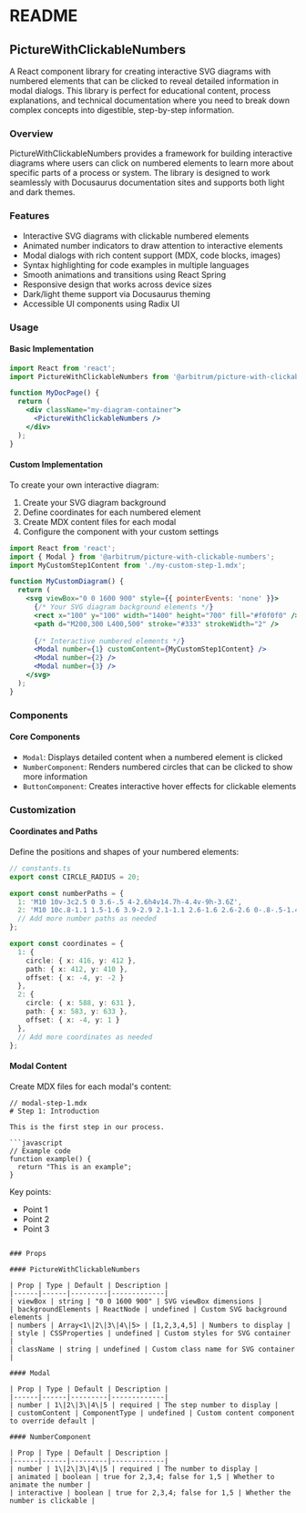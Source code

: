 # README

## PictureWithClickableNumbers

A React component library for creating interactive SVG diagrams with numbered elements that can be clicked to reveal detailed information in modal dialogs. This library is perfect for educational content, process explanations, and technical documentation where you need to break down complex concepts into digestible, step-by-step information.

### Overview

PictureWithClickableNumbers provides a framework for building interactive diagrams where users can click on numbered elements to learn more about specific parts of a process or system. The library is designed to work seamlessly with Docusaurus documentation sites and supports both light and dark themes.

### Features

- Interactive SVG diagrams with clickable numbered elements
- Animated number indicators to draw attention to interactive elements
- Modal dialogs with rich content support (MDX, code blocks, images)
- Syntax highlighting for code examples in multiple languages
- Smooth animations and transitions using React Spring
- Responsive design that works across device sizes
- Dark/light theme support via Docusaurus theming
- Accessible UI components using Radix UI

### Usage

#### Basic Implementation

```jsx
import React from 'react';
import PictureWithClickableNumbers from '@arbitrum/picture-with-clickable-numbers';

function MyDocPage() {
  return (
    <div className="my-diagram-container">
      <PictureWithClickableNumbers />
    </div>
  );
}
```

#### Custom Implementation

To create your own interactive diagram:

1. Create your SVG diagram background
2. Define coordinates for each numbered element
3. Create MDX content files for each modal
4. Configure the component with your custom settings

```jsx
import React from 'react';
import { Modal } from '@arbitrum/picture-with-clickable-numbers';
import MyCustomStep1Content from './my-custom-step-1.mdx';

function MyCustomDiagram() {
  return (
    <svg viewBox="0 0 1600 900" style={{ pointerEvents: 'none' }}>
      {/* Your SVG diagram background elements */}
      <rect x="100" y="100" width="1400" height="700" fill="#f0f0f0" />
      <path d="M200,300 L400,500" stroke="#333" strokeWidth="2" />
      
      {/* Interactive numbered elements */}
      <Modal number={1} customContent={MyCustomStep1Content} />
      <Modal number={2} />
      <Modal number={3} />
    </svg>
  );
}
```

### Components

#### Core Components

- `Modal`: Displays detailed content when a numbered element is clicked
- `NumberComponent`: Renders numbered circles that can be clicked to show more information
- `ButtonComponent`: Creates interactive hover effects for clickable elements

### Customization

#### Coordinates and Paths

Define the positions and shapes of your numbered elements:

```typescript
// constants.ts
export const CIRCLE_RADIUS = 20;

export const numberPaths = {
  1: 'M10 10v-3c2.5 0 3.6-.5 4-2.6h4v14.7h-4.4v-9h-3.6Z',
  2: 'M10 10c.8-1.1 1.5-1.6 3.9-2.9 2.1-1.1 2.6-1.6 2.6-2.6 0-.8-.5-1.4-1.4-1.4-1 0-1.6.7-1.6 2.1h-4.4c0-3.2 2.3-5.2 6.2-5.2 3.4 0 5.6 1.7 5.6 4.2 0 2.1-1 3.5-3.3 4.8l-.8.4c-2 1.1-2.7 1.5-2.8 2.5.7-.1 1.4-.1 2.2-.1h5.2v3.3h-12.5c0-2.5.4-3.9 1.2-5.1Z',
  // Add more number paths as needed
};

export const coordinates = {
  1: { 
    circle: { x: 416, y: 412 }, 
    path: { x: 412, y: 410 }, 
    offset: { x: -4, y: -2 } 
  },
  2: { 
    circle: { x: 588, y: 631 }, 
    path: { x: 583, y: 633 }, 
    offset: { x: -4, y: 1 } 
  },
  // Add more coordinates as needed
};
```

#### Modal Content

Create MDX files for each modal's content:

```mdx
// modal-step-1.mdx
# Step 1: Introduction

This is the first step in our process.

```javascript
// Example code
function example() {
  return "This is an example";
}
```

Key points:
- Point 1
- Point 2
- Point 3
```

### Props

#### PictureWithClickableNumbers

| Prop | Type | Default | Description |
|------|------|---------|-------------|
| viewBox | string | "0 0 1600 900" | SVG viewBox dimensions |
| backgroundElements | ReactNode | undefined | Custom SVG background elements |
| numbers | Array<1\|2\|3\|4\|5> | [1,2,3,4,5] | Numbers to display |
| style | CSSProperties | undefined | Custom styles for SVG container |
| className | string | undefined | Custom class name for SVG container |

#### Modal

| Prop | Type | Default | Description |
|------|------|---------|-------------|
| number | 1\|2\|3\|4\|5 | required | The step number to display |
| customContent | ComponentType | undefined | Custom content component to override default |

#### NumberComponent

| Prop | Type | Default | Description |
|------|------|---------|-------------|
| number | 1\|2\|3\|4\|5 | required | The number to display |
| animated | boolean | true for 2,3,4; false for 1,5 | Whether to animate the number |
| interactive | boolean | true for 2,3,4; false for 1,5 | Whether the number is clickable |

